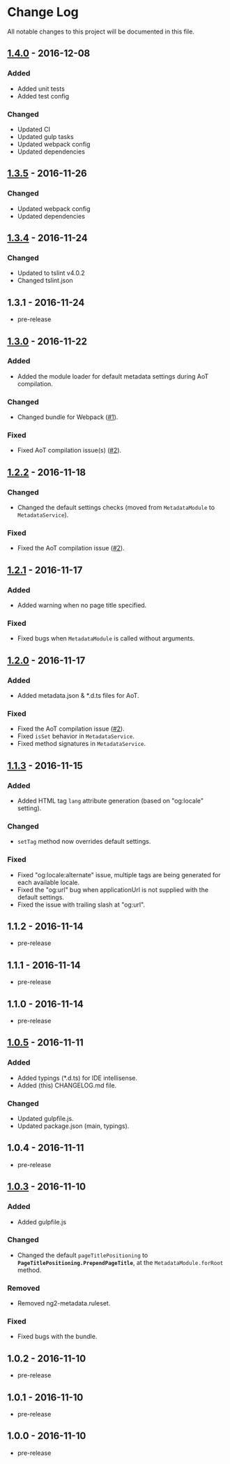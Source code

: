 ﻿# Change Log
All notable changes to this project will be documented in this file.

## [1.4.0] - 2016-12-08
### Added
- Added unit tests
- Added test config

### Changed
- Updated CI
- Updated gulp tasks
- Updated webpack config
- Updated dependencies

## [1.3.5] - 2016-11-26
### Changed
- Updated webpack config
- Updated dependencies

## [1.3.4] - 2016-11-24
### Changed
- Updated to tslint v4.0.2
- Changed tslint.json

## 1.3.1 - 2016-11-24
- pre-release

## [1.3.0] - 2016-11-22
### Added
- Added the module loader for default metadata settings during AoT compilation.

### Changed
- Changed bundle for Webpack ([#1](https://github.com/fulls1z3/ng2-metadata/issues/1)).

### Fixed
- Fixed AoT compilation issue(s) ([#2](https://github.com/fulls1z3/ng2-metadata/issues/2)).

## [1.2.2] - 2016-11-18
### Changed
- Changed the default settings checks (moved from `MetadataModule` to `MetadataService`).

### Fixed
- Fixed the AoT compilation issue ([#2](https://github.com/fulls1z3/ng2-metadata/issues/2)).

## [1.2.1] - 2016-11-17
### Added
- Added warning when no page title specified.

### Fixed
- Fixed bugs when `MetadataModule` is called without arguments.

## [1.2.0] - 2016-11-17
### Added
- Added metadata.json & *.d.ts files for AoT.

### Fixed
- Fixed the AoT compilation issue ([#2](https://github.com/fulls1z3/ng2-metadata/issues/2)).
- Fixed `isSet` behavior in `MetadataService`.
- Fixed method signatures in `MetadataService`.

## [1.1.3] - 2016-11-15
### Added
- Added HTML tag `lang` attribute generation (based on "og:locale" setting).

### Changed
- `setTag` method now overrides default settings.

### Fixed
- Fixed "og:locale:alternate" issue, multiple tags are being generated for each available locale.
- Fixed the "og:url" bug when applicationUrl is not supplied with the default settings.
- Fixed the issue with trailing slash at "og:url".

## 1.1.2 - 2016-11-14
- pre-release

## 1.1.1 - 2016-11-14
- pre-release

## 1.1.0 - 2016-11-14
- pre-release

## [1.0.5] - 2016-11-11
### Added
- Added typings (*.d.ts) for IDE intellisense.
- Added (this) CHANGELOG.md file.

### Changed
- Updated gulpfile.js.
- Updated package.json (main, typings).

## 1.0.4 - 2016-11-11
- pre-release

## [1.0.3] - 2016-11-10
### Added
- Added gulpfile.js

### Changed
- Changed the default `pageTitlePositioning` to **`PageTitlePositioning.PrependPageTitle`**, at the `MetadataModule.forRoot` method.

### Removed
- Removed ng2-metadata.ruleset.

### Fixed
- Fixed bugs with the bundle.

## 1.0.2 - 2016-11-10
- pre-release

## 1.0.1 - 2016-11-10
- pre-release

## 1.0.0 - 2016-11-10
- pre-release

[1.4.0]: https://github.com/fulls1z3/ng2-metadata/compare/1.3.5...1.4.0
[1.3.5]: https://github.com/fulls1z3/ng2-metadata/compare/1.3.4...1.3.5
[1.3.4]: https://github.com/fulls1z3/ng2-metadata/compare/1.3.0...1.3.4
[1.3.0]: https://github.com/fulls1z3/ng2-metadata/compare/1.2.2...1.3.0
[1.2.2]: https://github.com/fulls1z3/ng2-metadata/compare/1.2.1...1.2.2
[1.2.1]: https://github.com/fulls1z3/ng2-metadata/compare/1.2.0...1.2.1
[1.2.0]: https://github.com/fulls1z3/ng2-metadata/compare/1.1.3...1.2.0
[1.1.3]: https://github.com/fulls1z3/ng2-metadata/compare/1.0.5...1.1.3
[1.0.5]: https://github.com/fulls1z3/ng2-metadata/compare/1.0.3...1.0.5
[1.0.3]: https://github.com/fulls1z3/ng2-metadata/compare/1.0.2...1.0.3
